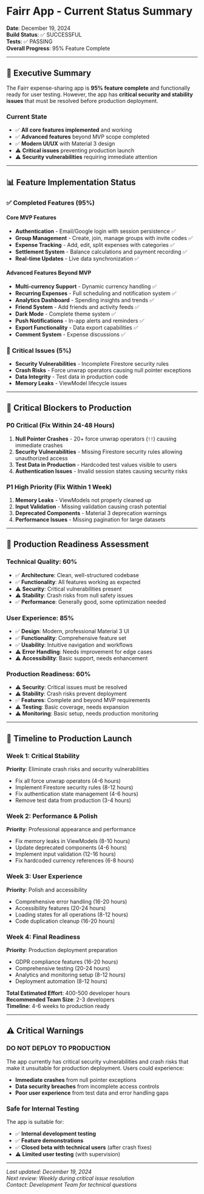 # Fairr App - Current Status Summary

**Date**: December 19, 2024  
**Build Status**: ✅ SUCCESSFUL  
**Tests**: ✅ PASSING  
**Overall Progress**: 95% Feature Complete

---

## 🎯 **Executive Summary**

The Fairr expense-sharing app is **95% feature complete** and functionally ready for user testing. However, the app has **critical security and stability issues** that must be resolved before production deployment.

### **Current State**
- ✅ **All core features implemented** and working
- ✅ **Advanced features** beyond MVP scope completed
- ✅ **Modern UI/UX** with Material 3 design
- ⚠️ **Critical issues** preventing production launch
- ⚠️ **Security vulnerabilities** requiring immediate attention

---

## 📊 **Feature Implementation Status**

### ✅ **Completed Features (95%)**

#### **Core MVP Features**
- **Authentication** - Email/Google login with session persistence ✅
- **Group Management** - Create, join, manage groups with invite codes ✅
- **Expense Tracking** - Add, edit, split expenses with categories ✅
- **Settlement System** - Balance calculations and payment recording ✅
- **Real-time Updates** - Live data synchronization ✅

#### **Advanced Features Beyond MVP**
- **Multi-currency Support** - Dynamic currency handling ✅
- **Recurring Expenses** - Full scheduling and notification system ✅
- **Analytics Dashboard** - Spending insights and trends ✅
- **Friend System** - Add friends and activity feeds ✅
- **Dark Mode** - Complete theme system ✅
- **Push Notifications** - In-app alerts and reminders ✅
- **Export Functionality** - Data export capabilities ✅
- **Comment System** - Expense discussions ✅

### 🚨 **Critical Issues (5%)**
- **Security Vulnerabilities** - Incomplete Firestore security rules
- **Crash Risks** - Force unwrap operators causing null pointer exceptions
- **Data Integrity** - Test data in production code
- **Memory Leaks** - ViewModel lifecycle issues

---

## 🚨 **Critical Blockers to Production**

### **P0 Critical (Fix Within 24-48 Hours)**
1. **Null Pointer Crashes** - 20+ force unwrap operators (`!!`) causing immediate crashes
2. **Security Vulnerabilities** - Missing Firestore security rules allowing unauthorized access
3. **Test Data in Production** - Hardcoded test values visible to users
4. **Authentication Issues** - Invalid session states causing security risks

### **P1 High Priority (Fix Within 1 Week)**
1. **Memory Leaks** - ViewModels not properly cleaned up
2. **Input Validation** - Missing validation causing crash potential
3. **Deprecated Components** - Material 3 deprecation warnings
4. **Performance Issues** - Missing pagination for large datasets

---

## 🎯 **Production Readiness Assessment**

### **Technical Quality: 60%**
- ✅ **Architecture**: Clean, well-structured codebase
- ✅ **Functionality**: All features working as expected
- ⚠️ **Security**: Critical vulnerabilities present
- ⚠️ **Stability**: Crash risks from null safety issues
- ✅ **Performance**: Generally good, some optimization needed

### **User Experience: 85%**
- ✅ **Design**: Modern, professional Material 3 UI
- ✅ **Functionality**: Comprehensive feature set
- ✅ **Usability**: Intuitive navigation and workflows
- ⚠️ **Error Handling**: Needs improvement for edge cases
- ⚠️ **Accessibility**: Basic support, needs enhancement

### **Production Readiness: 60%**
- ⚠️ **Security**: Critical issues must be resolved
- ⚠️ **Stability**: Crash risks prevent deployment
- ✅ **Features**: Complete and beyond MVP requirements
- ⚠️ **Testing**: Basic coverage, needs expansion
- ⚠️ **Monitoring**: Basic setup, needs production monitoring

---

## 📅 **Timeline to Production Launch**

### **Week 1: Critical Stability**
**Priority**: Eliminate crash risks and security vulnerabilities
- Fix all force unwrap operators (4-6 hours)
- Implement Firestore security rules (8-12 hours)
- Fix authentication state management (4-6 hours)
- Remove test data from production (3-4 hours)

### **Week 2: Performance & Polish**
**Priority**: Professional appearance and performance
- Fix memory leaks in ViewModels (8-10 hours)
- Update deprecated components (4-6 hours)
- Implement input validation (12-16 hours)
- Fix hardcoded currency references (6-8 hours)

### **Week 3: User Experience**
**Priority**: Polish and accessibility
- Comprehensive error handling (16-20 hours)
- Accessibility features (20-24 hours)
- Loading states for all operations (8-12 hours)
- Code duplication cleanup (16-20 hours)

### **Week 4: Final Readiness**
**Priority**: Production deployment preparation
- GDPR compliance features (16-20 hours)
- Comprehensive testing (20-24 hours)
- Analytics and monitoring setup (8-12 hours)
- Deployment automation (8-12 hours)

**Total Estimated Effort**: 400-500 developer hours  
**Recommended Team Size**: 2-3 developers  
**Timeline**: 4-6 weeks to production ready

---

## ⚠️ **Critical Warnings**

### **DO NOT DEPLOY TO PRODUCTION**
The app currently has critical security vulnerabilities and crash risks that make it unsuitable for production deployment. Users could experience:
- **Immediate crashes** from null pointer exceptions
- **Data security breaches** from incomplete access controls
- **Poor user experience** from test data and error handling gaps

### **Safe for Internal Testing**
The app is suitable for:
- ✅ **Internal development testing**
- ✅ **Feature demonstrations**
- ✅ **Closed beta with technical users** (after crash fixes)
- ⚠️ **Limited user testing** (with supervision)

---

*Last updated: December 19, 2024*  
*Next review: Weekly during critical issue resolution*  
*Contact: Development Team for technical questions*
